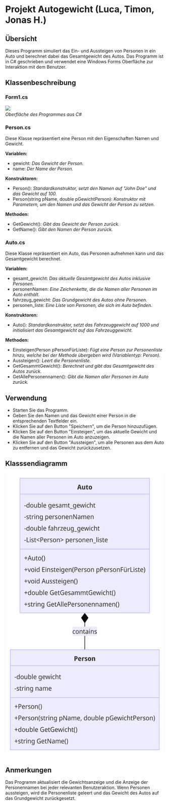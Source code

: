 # Projekt Autogewicht (Luca, Timon, Jonas H.)

## Übersicht  
Dieses Programm simuliert das Ein- und Aussteigen von Personen in ein Auto und berechnet dabei das Gesamtgewicht des Autos. Das Programm ist in C# geschrieben und verwendet eine Windows Forms Oberfläche zur Interaktion mit dem Benutzer.

## Klassenbeschreibung
### Form1.cs
![](https://raw.githubusercontent.com/BKR-FTEx-23/autopersongewicht-luca-timon-jonas-h/master/Oberfl%C3%A4che_Programm.png?token=GHSAT0AAAAAACRQLTJWWE3BDUZTR3Q2R27OZSO7I6A)  
*Oberfläche des Programmes aus C#*  

### Person.cs
Diese Klasse repräsentiert eine Person mit den Eigenschaften Namen und Gewicht.

**Variablen:**
- gewicht: _Das Gewicht der Person._
- name: _Der Name der Person._

**Konstruktoren:**
- Person(): _Standardkonstruktor, setzt den Namen auf "John Doe" und das Gewicht auf 100._
- Person(string pName, double pGewichtPerson): _Konstruktor mit Parametern, um den Namen und das Gewicht der Person zu setzen._

**Methoden:**
- GetGewicht(): _Gibt das Gewicht der Person zurück._
- GetName(): _Gibt den Namen der Person zurück._

### Auto.cs
Diese Klasse repräsentiert ein Auto, das Personen aufnehmen kann und das Gesamtgewicht berechnet.

**Variablen:**
- gesamt_gewicht: _Das aktuelle Gesamtgewicht des Autos inklusive Personen._
- personenNamen: _Eine Zeichenkette, die die Namen aller Personen im Auto enthält._
- fahrzeug_gewicht: _Das Grundgewicht des Autos ohne Personen._
- personen_liste: _Eine Liste von Personen, die sich im Auto befinden._

**Konstruktoren:**
- Auto(): _Standardkonstruktor, setzt das Fahrzeuggewicht auf 1000 und initialisiert das Gesamtgewicht auf das Fahrzeuggewicht._

**Methoden:**
- Einsteigen(Person pPersonFürListe): _Fügt eine Person zur Personenliste hinzu, welche bei der Methode übergeben wird (Variablentyp: Person)._
- Aussteigen(): _Leert die Personenliste._
- GetGesammtGewicht(): _Berechnet und gibt das Gesamtgewicht des Autos zurück._
- GetAllePersonennamen(): _Gibt die Namen aller Personen im Auto zurück._

## Verwendung
- Starten Sie das Programm.
- Geben Sie den Namen und das Gewicht einer Person in die entsprechenden Textfelder ein.
- Klicken Sie auf den Button "Speichern", um die Person hinzuzufügen.
- Klicken Sie auf den Button "Einsteigen", um das aktuelle Gewicht und die Namen aller Personen im Auto anzuzeigen.
- Klicken Sie auf den Button "Aussteigen", um alle Personen aus dem Auto zu entfernen und das Gewicht zurückzusetzen.

## Klasssendiagramm
![](https://raw.githubusercontent.com/BKR-FTEx-23/autopersongewicht-luca-timon-jonas-h/master/Klassendiagramm.png?token=GHSAT0AAAAAACRQLTJX5R4QIEQYYIMXJKMUZSPAPCQ)

## Anmerkungen
Das Programm aktualisiert die Gewichtsanzeige und die Anzeige der Personennamen bei jeder relevanten Benutzeraktion.
Wenn Personen aussteigen, wird die Personenliste geleert und das Gewicht des Autos auf das Grundgewicht zurückgesetzt.
